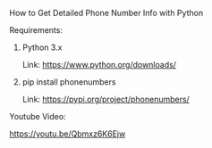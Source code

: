 How to Get Detailed Phone Number Info with Python

Requirements:

1. Python 3.x
   
   Link: https://www.python.org/downloads/

3. pip install phonenumbers
   
   Link: https://pypi.org/project/phonenumbers/


Youtube Video: 

https://youtu.be/Qbmxz6K6Ejw
